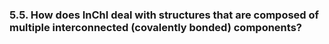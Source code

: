 ### 5.5. How does InChI deal with structures that are composed of multiple interconnected (covalently bonded) components? 
